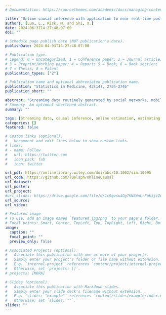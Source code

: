 ```yaml
---
# Documentation: https://sourcethemes.com/academic/docs/managing-content/

title: "Online causal inference with application to near real-time post-market vaccine safety surveillance"
authors: [Luo, L., Risk, M. and Shi, X.]
date: 2024-06-3T14:27:48-07:00
doi: ""

# Schedule page publish date (NOT publication's date).
publishDate: 2024-04-03T14:27:48-07:00

# Publication type.
# Legend: 0 = Uncategorized; 1 = Conference paper; 2 = Journal article;
# 3 = Preprint/Working paper; 4 = Report; 5 = Book; 6 = Book section;
# 7 = Thesis; 8 = Patent
publication_types: ["2"]

# Publication name and optional abbreviated publication name.
publication: "Statistics in Medicine, 43(14), 2734-2746"
publication_short: ""

abstract: "Streaming data routinely generated by social networks, mobile or web applications, e-commerce, and electronic health records present new opportunities to monitor the impact of an intervention on an outcome via causal inference methods. However, most existing causal inference methods have been focused on and applied to static data, that is, a fixed data set in which observations are pooled and stored before performing statistical analysis. There is thus a pressing need to turn static causal inference into online causal learning to support near real-time monitoring of treatment effects. In this paper, we present a framework for online estimation and inference of treatment effects that can incorporate new information as it becomes available without revisiting prior observations. We show that, under mild regularity conditions, the proposed online estimator is asymptotically equivalent to the offline oracle estimator obtained by pooling all data. Our proposal is motivated by the need for near real-time vaccine effectiveness and safety monitoring, and our proposed method is applied to a case study on COVID-19 vaccine safety surveillance."
# Summary. An optional shortened abstract.
summary: ""

tags: [Streaming data, causal inference, online estimation, estimating equation, safety surveillance]
categories: []
featured: false

# Custom links (optional).
#   Uncomment and edit lines below to show custom links.
# links:
# - name: Follow
#   url: https://twitter.com
#   icon_pack: fab
#   icon: twitter

url_pdf: https://onlinelibrary.wiley.com/doi/abs/10.1002/sim.10095
url_code: https://github.com/luolsph/OnlineCausal
url_dataset:
url_poster: 
url_project:
#url_slides: https://drive.google.com/file/d/1c9qwsu4Og7KN8WnLrFukijzZoh9Mbd6D/view?usp=sharing
url_source:
url_video:

# Featured image
# To use, add an image named `featured.jpg/png` to your page's folder. 
# Focal points: Smart, Center, TopLeft, Top, TopRight, Left, Right, BottomLeft, Bottom, BottomRight.
image:
  caption: ""
  focal_point: ""
  preview_only: false

# Associated Projects (optional).
#   Associate this publication with one or more of your projects.
#   Simply enter your project's folder or file name without extension.
#   E.g. `internal-project` references `content/project/internal-project/index.md`.
#   Otherwise, set `projects: []`.
# projects: [MORA]

# Slides (optional).
#   Associate this publication with Markdown slides.
#   Simply enter your slide deck's filename without extension.
#   E.g. `slides: "example"` references `content/slides/example/index.md`.
#   Otherwise, set `slides: ""`.
slides: ""
---
```

